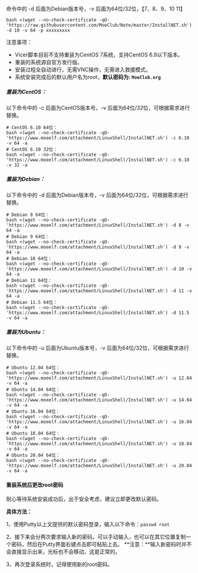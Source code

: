 命令中的 -d 后面为Debian版本号，-v 后面为64位/32位，【7、8、9、10 11】

`bash <(wget --no-check-certificate -qO- 'https://raw.githubusercontent.com/MoeClub/Note/master/InstallNET.sh') -d 10 -v 64 -p xxxxxxxxx`







注意事项：

- Vicer脚本目前不支持重装为CentOS 7系统，支持CentOS 6.9以下版本。
- 重装的系统源自官方发行版。
- 安装过程全自动进行，无需VNC操作，无需进入救援模式。
- 系统安装完成后的默认用户名为root，**默认密码为: `MoeClub.org`**

##### **重装为CentOS：**

以下命令中的 -c 后面为CentOS版本号，-v 后面为64位/32位，可根据需求进行替换。

```
# CentOS 6.10 64位：
bash <(wget --no-check-certificate -qO- 'https://www.moeelf.com/attachment/LinuxShell/InstallNET.sh') -c 6.10 -v 64 -a
# CentOS 6.10 32位：
bash <(wget --no-check-certificate -qO- 'https://www.moeelf.com/attachment/LinuxShell/InstallNET.sh') -c 6.10 -v 32 -a
```

##### **重装为Debian：**

以下命令中的 -d 后面为Debian版本号，-v 后面为64位/32位，可根据需求进行替换。

```
# Debian 8 64位：
bash <(wget --no-check-certificate -qO- 'https://www.moeelf.com/attachment/LinuxShell/InstallNET.sh') -d 8 -v 64 -a
# Debian 9 64位：
bash <(wget --no-check-certificate -qO- 'https://www.moeelf.com/attachment/LinuxShell/InstallNET.sh') -d 9 -v 64 -a
# Debian 10 64位：
bash <(wget --no-check-certificate -qO- 'https://www.moeelf.com/attachment/LinuxShell/InstallNET.sh') -d 10 -v 64 -a
# Debian 11 64位：
bash <(wget --no-check-certificate -qO- 'https://www.moeelf.com/attachment/LinuxShell/InstallNET.sh') -d 11 -v 64 -a
# Debian 11.5 64位：
bash <(wget --no-check-certificate -qO- 'https://www.moeelf.com/attachment/LinuxShell/InstallNET.sh') -d 11.5 -v 64 -a
```

##### **重装为Ubuntu：**

以下命令中的 -u 后面为Ubuntu版本号，-v 后面为64位/32位，可根据需求进行替换。

```
# Ubuntu 12.04 64位：
bash <(wget --no-check-certificate -qO- 'https://www.moeelf.com/attachment/LinuxShell/InstallNET.sh') -u 12.04 -v 64 -a
# Ubuntu 14.04 64位：
bash <(wget --no-check-certificate -qO- 'https://www.moeelf.com/attachment/LinuxShell/InstallNET.sh') -u 14.04 -v 64 -a
# Ubuntu 16.04 64位：
bash <(wget --no-check-certificate -qO- 'https://www.moeelf.com/attachment/LinuxShell/InstallNET.sh') -u 16.04 -v 64 -a
# Ubuntu 18.04 64位：
bash <(wget --no-check-certificate -qO- 'https://www.moeelf.com/attachment/LinuxShell/InstallNET.sh') -u 18.04 -v 64 -a
# Ubuntu 20.04 64位：
bash <(wget --no-check-certificate -qO- 'https://www.moeelf.com/attachment/LinuxShell/InstallNET.sh') -u 20.04 -v 64 -a
```

#### 重装系统后更改root密码

耐心等待系统安装成功后，出于安全考虑，建议立即更改默认密码。

**具体方法：**

1、使用Putty以上文提供的默认密码登录，输入以下命令：`passwd root`

2、接下来会分两次要求输入新的密码，可以手动输入，也可以在其它位置复制一个密码，然后在Putty界面右键点击即可粘贴上去。
**注意：**输入新密码时并不会直接显示出来，光标也不会移动，这是正常的。

3、再次登录系统时，记得使用新的root密码。
